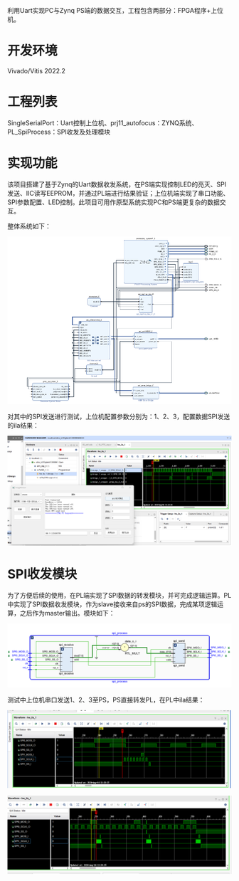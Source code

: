 利用Uart实现PC与Zynq PS端的数据交互，工程包含两部分：FPGA程序+上位机。

# 开发环境

Vivado/Vitis 2022.2

# 工程列表

SingleSerialPort：Uart控制上位机、prj11_autofocus：ZYNQ系统、PL_SpiProcess：SPI收发及处理模块

# 实现功能

该项目搭建了基于Zynq的Uart数据收发系统，在PS端实现控制LED的亮灭、SPI发送、IIC读写EEPROM，并通过PL端进行结果验证；上位机端实现了串口功能、SPI参数配置、LED控制。此项目可用作原型系统实现PC和PS端更复杂的数据交互。

整体系统如下：

![image](./image/systembd.png)

对其中的SPI发送进行测试，上位机配置参数分别为：1、2、3，配置数据SPI发送的ila结果：

![image](./image/test.png)

# SPI收发模块
为了方便后续的使用，在PL端实现了SPI数据的转发模块，并可完成逻辑运算。PL中实现了SPI数据收发模块，作为slave接收来自ps的SPI数据，完成某项逻辑运算，之后作为master输出。模块如下：

![image](./image/SPI_sys.png)

测试中上位机串口发送1、2、3至PS，PS直接转发PL，在PL中ila结果：

![image](./image/SPI_0.png)

![image](./image/SPI_1.png)
